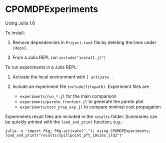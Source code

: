 # CPOMDPExperiments

Using Julia 1.6

To install:

1. Remove dependencies in `Project.toml` file by deleting the lines under `[deps]`. 

2. From a Julia REPL run `include("install.jl")`


To run experiments in a Julia REPL:

1. Activate the local environment with `] activate .`

2. Include an experiment file `include(filepath)`. Experiment files are
    - `experiments/run_*.jl` for the main comparison
    - `experiments/pareto_frontier.jl` to generate the pareto plot
    - `experiments/cost_prop_exp.jl` to compare minimal cost propagation

Experiments result files are included in the `results` folder. Summaries can be quickly printed with the `load_and_print` function, e.g.:

```
julia -e 'import Pkg; Pkg.activate("."); using CPOMDPExperiments; load_and_print("results/spillpoint_pft_10sims.jld2")'
```
